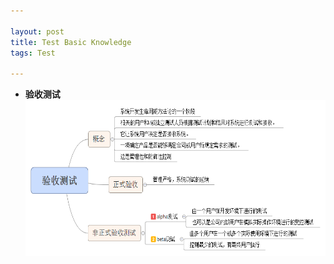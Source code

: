 ```yaml
---

layout: post 
title: Test Basic Knowledge 
tags: Test

---
```


-	**验收测试** 
	<img class="center" src="/uploadimages/AcceptanceTesting.png" width="100%" height="250"/>


